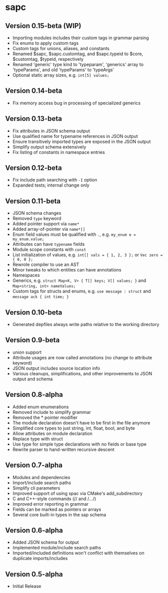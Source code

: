 sapc
====

Version 0.15-beta (WIP)
-----------------------

 - Importing modules includes their custom tags in grammar parsing
 - Fix enums to apply custom tags
 - Custom tags for unions, aliases, and constants
 - Renamed $sapc, $sapc.customtag, and $sapc.typeid to $core, $customtag, $typeid, respectively
 - Renamed 'generic' type kind to 'typeparam', 'generics' array to 'typeParams', and old 'typeParams' to 'typeArgs'
 - Optional static array sizes, e.g. `int[5] values;`

Version 0.14-beta
-----------------

 - Fix memory access bug in processing of specialized generics

Version 0.13-beta
-----------------

 - Fix attributes in JSON schema output
 - Use qualified name for typename references in JSON output
 - Ensure transitively imported types are exposed in the JSON output
 - Simplify output schema extensively
 - Fix listing of constants in namespace entries

Version 0.12-beta
-----------------

 - Fix include path searching with `-I` option
 - Expanded tests; internal change only

Version 0.11-beta
-----------------

 - JSON schema changes
 - Removed `type` keyword
 - Added pointer support via `name*`
 - Added array-of-pointer via `name*[]`
 - Enum field values must be qualified with `.`, e.g. `my_enum e = my_enum.value;`
 - Attributes can have `typename` fields
 - Module scope constants with `const`
 - List initialization of values, e.g. `int[] vals = { 1, 2, 3 };` or `Vec zero = { 0, 0 };`
 - Rewrote compiler to use an AST
 - Minor tweaks to which entities can have annotations
 - Namespaces
 - Generics, e.g. `struct Map<K, V> { T[] keys; V[] values; }` and `Map<string, int> nameValues;`
 - Custom tags for structs and enums, e.g. `use message : struct` and `message ack { int time; }`

Version 0.10-beta
-----------------

 - Generated depfiles always write paths relative to the working directory

Version 0.9-beta
----------------

 - union support
 - Attribute usages are now called annotations (no change to attribute keyword)
 - JSON output includes source location info
 - Various cleanups, simplifications, and other improvements to JSON output and schema

Version 0.8-alpha
-----------------

 - Added enum enumerations
 - Removed include to simplify grammar
 - Removed the * pointer modifier
 - The module declaration doesn't have to be first in the file anymore
 - Simplified core types to just string, int, float, bool, and byte
 - Allow attributes on module declaration
 - Replace type with struct
 - Use type for simple type declarations with no fields or base type
 - Rewrite parser to hand-written recursive descent

Version 0.7-alpha
-----------------

 - Modules and dependencies
 - Import/include search paths
 - Simplify cli parameters
 - Improved support of using spac via CMake's add_subdirectory
 - C and C++-style commands (// and /*...*/)
 - Improved error reporting in grammar
 - Fields can be marked as pointers or arrays
 - Several core built-in types in the sap schema
    
Version 0.6-alpha
-----------------

- Added JSON schema for output
- Implemented module/include search paths
- Imported/included definitions won't conflict with themselves on duplicate imports/includes

Version 0.5-alpha
-----------------

- Initial Release

